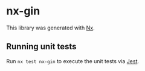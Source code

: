 # nx-gin

This library was generated with [Nx](https://nx.dev).

## Running unit tests

Run `nx test nx-gin` to execute the unit tests via [Jest](https://jestjs.io).
